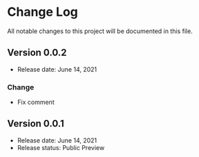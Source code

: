 # Change Log
All notable changes to this project will be documented in this file.

## Version 0.0.2
- Release date: June 14, 2021
### Change
- Fix comment


## Version 0.0.1
- Release date: June 14, 2021
- Release status: Public Preview
